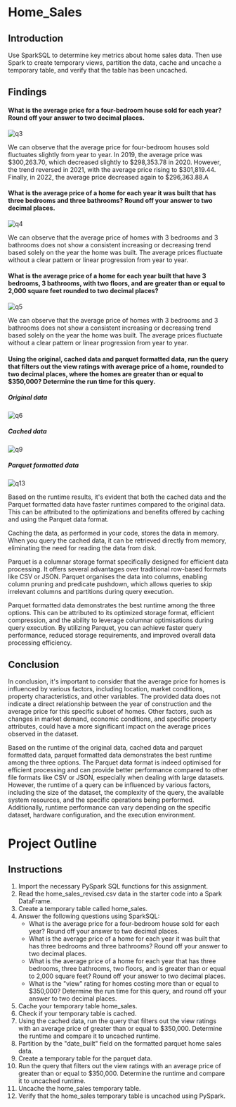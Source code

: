 # Home_Sales
## Introduction
Use SparkSQL to determine key metrics about home sales data. Then use Spark to create temporary views, partition the data, cache and uncache a temporary table, and verify that the table has been uncached.

## Findings

#### What is the average price for a four-bedroom house sold for each year? Round off your answer to two decimal places.

![q3](images/q3.JPG)

We can observe that the average price for four-bedroom houses sold fluctuates slightly from year to year. In 2019, the average price was $300,263.70, which decreased slightly to $298,353.78 in 2020. However, the trend reversed in 2021, with the average price rising to $301,819.44. Finally, in 2022, the average price decreased again to $296,363.88.A


#### What is the average price of a home for each year it was built that has three bedrooms and three bathrooms? Round off your answer to two decimal places.

![q4](images/q4.JPG)

We can observe that the average price of homes with 3 bedrooms and 3 bathrooms does not show a consistent increasing or decreasing trend based solely on the year the home was built. The average prices fluctuate without a clear pattern or linear progression from year to year.

#### What is the average price of a home for each year built that have 3 bedrooms, 3 bathrooms, with two floors, and are greater than or equal to 2,000 square feet rounded to two decimal places?

![q5](images/q5.JPG)

We can observe that the average price of homes with 3 bedrooms and 3 bathrooms does not show a consistent increasing or decreasing trend based solely on the year the home was built. The average prices fluctuate without a clear pattern or linear progression from year to year.

#### Using the original, cached data and parquet formatted data, run the query that filters out the view ratings with average price of a home, rounded to two decimal places, where the homes are greater than or equal to $350,000? Determine the run time for this query.

##### Original data
![q6](images/q6.JPG)  
#####  Cached data
![q9](images/q9.JPG) 
##### Parquet formatted data
![q13](images/q13.JPG)

Based on the runtime results, it's evident that both the cached data and the Parquet formatted data have faster runtimes compared to the original data. This can be attributed to the optimizations and benefits offered by caching and using the Parquet data format.

Caching the data, as performed in your code, stores the data in memory. When you query the cached data, it can be retrieved directly from memory, eliminating the need for reading the data from disk.

Parquet is a columnar storage format specifically designed for efficient data processing. It offers several advantages over traditional row-based formats like CSV or JSON. Parquet organises the data into columns, enabling column pruning and predicate pushdown, which allows queries to skip irrelevant columns and partitions during query execution.

Parquet formatted data demonstrates the best runtime among the three options. This can be attributed to its optimized storage format, efficient compression, and the ability to leverage columnar optimisations during query execution. By utilizing Parquet, you can achieve faster query performance, reduced storage requirements, and improved overall data processing efficiency.

## Conclusion

In conclusion, it's important to consider that the average price for homes is influenced by various factors, including location, market conditions, property characteristics, and other variables. The provided data does not indicate a direct relationship between the year of construction and the average price for this specific subset of homes. Other factors, such as changes in market demand, economic conditions, and specific property attributes, could have a more significant impact on the average prices observed in the dataset.

Based on the runtime of the original data, cached data and parquet formatted data, parquet formatted data demonstrates the best runtime among the three options. The Parquet data format is indeed optimised for efficient processing and can provide better performance compared to other file formats like CSV or JSON, especially when dealing with large datasets. However, the runtime of a query can be influenced by various factors, including the size of the dataset, the complexity of the query, the available system resources, and the specific operations being performed. Additionally, runtime performance can vary depending on the specific dataset, hardware configuration, and the execution environment.

# Project Outline

## Instructions

1. Import the necessary PySpark SQL functions for this assignment.
2. Read the home_sales_revised.csv data in the starter code into a Spark DataFrame.
3. Create a temporary table called home_sales.
4. Answer the following questions using SparkSQL:
    * What is the average price for a four-bedroom house sold for each year? Round off your answer to two decimal places.
    * What is the average price of a home for each year it was built that has three bedrooms and three bathrooms? Round off your answer to two decimal places.
    * What is the average price of a home for each year that has three bedrooms, three bathrooms, two floors, and is greater than or equal to 2,000 square feet? Round off your answer to two decimal places.
    * What is the "view" rating for homes costing more than or equal to $350,000? Determine the run time for this query, and round off your answer to two decimal places.
5. Cache your temporary table home_sales.
6. Check if your temporary table is cached.
7. Using the cached data, run the query that filters out the view ratings with an average price of greater than or equal to $350,000. Determine the runtime and compare it to uncached runtime.
8. Partition by the "date_built" field on the formatted parquet home sales data.
9. Create a temporary table for the parquet data.
10. Run the query that filters out the view ratings with an average price of greater than or equal to $350,000. Determine the runtime and compare it to uncached runtime.
11. Uncache the home_sales temporary table.
12. Verify that the home_sales temporary table is uncached using PySpark.


